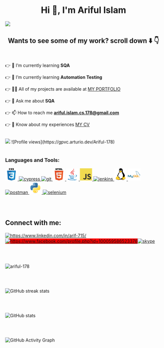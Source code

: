 <h1 align="center">Hi 👋, I'm Ariful Islam</h1>
<img class="center" src="https://i.postimg.cc/G3fwsv9X/hhjjhk.jpg"/>

<h2 align="center">Wants to see some of my work? scroll down ⬇️ 👇 </h2>

<br/>


👉  🔭 I’m currently learning **SQA**
 
👉  🌱 I’m currently learning **Automation Testing**

👉  👨‍💻 All of my projects are available at <a href="https://portfolio178.netlify.app">MY PORTFOLIO</a>
 

👉  💬 Ask me about **SQA**

👉  📫 How to reach me **ariful.islam.cs.178@gmail.com**

👉  📄 Know about my experiences <a href="https://drive.google.com/file/d/1E0w1OAaCIRe777Mq1DDI9YpnHzclDSRV/view" > MY CV </a>

<br/>
<img class="right" src="https://cdn.dribbble.com/users/1162077/screenshots/3848914/programmer.gif"/>
![Profile views](https://gpvc.arturio.dev/Ariful-178)  



<br/>
<br/>

<h3 align="left">Languages and Tools:</h3>
<p align="left"> <a href="https://www.w3schools.com/css/" target="_blank" rel="noreferrer"> <img src="https://raw.githubusercontent.com/devicons/devicon/master/icons/css3/css3-original-wordmark.svg" alt="css3" width="40" height="40"/> </a> <a href="https://www.cypress.io" target="_blank" rel="noreferrer"> <img src="https://raw.githubusercontent.com/simple-icons/simple-icons/6e46ec1fc23b60c8fd0d2f2ff46db82e16dbd75f/icons/cypress.svg" alt="cypress" width="40" height="40"/> </a> <a href="https://git-scm.com/" target="_blank" rel="noreferrer"> <img src="https://www.vectorlogo.zone/logos/git-scm/git-scm-icon.svg" alt="git" width="40" height="40"/> </a> <a href="https://www.w3.org/html/" target="_blank" rel="noreferrer"> <img src="https://raw.githubusercontent.com/devicons/devicon/master/icons/html5/html5-original-wordmark.svg" alt="html5" width="40" height="40"/> </a> <a href="https://www.java.com" target="_blank" rel="noreferrer"> <img src="https://raw.githubusercontent.com/devicons/devicon/master/icons/java/java-original.svg" alt="java" width="40" height="40"/> </a> <a href="https://developer.mozilla.org/en-US/docs/Web/JavaScript" target="_blank" rel="noreferrer"> <img src="https://raw.githubusercontent.com/devicons/devicon/master/icons/javascript/javascript-original.svg" alt="javascript" width="40" height="40"/> </a> <a href="https://www.jenkins.io" target="_blank" rel="noreferrer"> <img src="https://www.vectorlogo.zone/logos/jenkins/jenkins-icon.svg" alt="jenkins" width="40" height="40"/> </a> <a href="https://www.linux.org/" target="_blank" rel="noreferrer"> <img src="https://raw.githubusercontent.com/devicons/devicon/master/icons/linux/linux-original.svg" alt="linux" width="40" height="40"/> </a> <a href="https://www.mysql.com/" target="_blank" rel="noreferrer"> <img src="https://raw.githubusercontent.com/devicons/devicon/master/icons/mysql/mysql-original-wordmark.svg" alt="mysql" width="40" height="40"/> </a> <a href="https://postman.com" target="_blank" rel="noreferrer"> <img src="https://www.vectorlogo.zone/logos/getpostman/getpostman-icon.svg" alt="postman" width="40" height="40"/> </a> <a href="https://www.python.org" target="_blank" rel="noreferrer"> <img src="https://raw.githubusercontent.com/devicons/devicon/master/icons/python/python-original.svg" alt="python" width="40" height="40"/> </a> <a href="https://www.selenium.dev" target="_blank" rel="noreferrer"> <img src="https://raw.githubusercontent.com/detain/svg-logos/780f25886640cef088af994181646db2f6b1a3f8/svg/selenium-logo.svg" alt="selenium" width="40" height="40"/> </a> </p>


<br/>
<br/>

<h2 align="left">Connect with me:</h2>
<p align="left">
<a  href="https://www.linkedin.com/in/arif-715/" target="blank"><img align="center" src="https://raw.githubusercontent.com/rahuldkjain/github-profile-readme-generator/master/src/images/icons/Social/linked-in-alt.svg" alt="https://www.linkedin.com/in/arif-715/" height="60" width="70" /></a>
<a href="https://www.facebook.com/profile.php?id=100059586523376" target="blank"><img align="center" src="https://raw.githubusercontent.com/rahuldkjain/github-profile-readme-generator/master/src/images/icons/Social/facebook.svg" alt="https://www.facebook.com/profile.php?id=100059586523376" height="60" width="70" style="background-color:red;"/></a><a href="https://join.skype.com/invite/yzFGo0e5u4G0" target="blank"><img align="center" src="https://raw.githubusercontent.com/rahuldkjain/github-profile-readme-generator/master/src/images/icons/Social/skype.svg" alt="skype" height="60" width="70"/></a>
 
 
</p>

<br/>
<br/>


<p><img align="center" src="https://github-readme-stats.vercel.app/api/top-langs?username=ariful-178&show_icons=true&locale=en&layout=compact" alt="ariful-178" /></p>

<br/>
<br/>

![GitHub streak stats](https://github-readme-streak-stats.herokuapp.com/?user=Ariful-178)  

<br/>
<br/>

![GitHub stats](https://github-readme-stats.vercel.app/api?username=Ariful-178&show_icons=true) 

<br/>
<br/>

![GitHub Activity Graph](https://activity-graph.herokuapp.com/graph?username=Ariful-178)  







